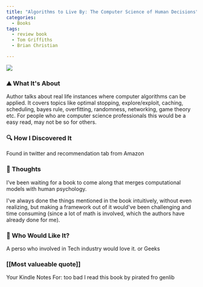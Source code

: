 ```yaml
---
title: "Algorithms to Live By: The Computer Science of Human Decisions"
categories:
  - Books
tags:
  - review book
  - Tom Griffiths
  - Brian Christian

---
```

[![](https://m.media-amazon.com/images/P/1627790365.01._SCLZZZZZZZ_SX500_.jpg)](https://www.amazon.com/dp/1627790365)

### ⛰ What It's About
Author talks about real life instances where computer algorithms can be applied. It covers topics like optimal stopping, explore/exploit, caching, scheduling, bayes rule, overfitting, randomness, networking, game theory etc. For people who are computer science professionals this would be a easy read, may not be so for others.

### 🔍 How I Discovered It
Found in twitter and recommendation tab from Amazon

### 🧠 Thoughts
I’ve been waiting for a book to come along that merges computational models with human psychology.

I've always done the things mentioned in the book intuitively, without even realizing, but making a framework out of it would've been challenging and time consuming (since a lot of math is involved, which the authors have already done for me).

### 🥰 Who Would Like It?
A perso who involved in Tech industry would love it. or Geeks

### [[Most valueable quote]]




Your Kindle Notes For:
too bad I read this book by pirated fro genlib